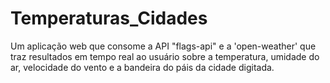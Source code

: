 # Temperaturas_Cidades
 Um aplicação web que consome a API "flags-api" e a 'open-weather'  que traz resultados em tempo real ao usuário sobre a temperatura, umidade do ar, velocidade do vento e a bandeira do páis da cidade digitada.

